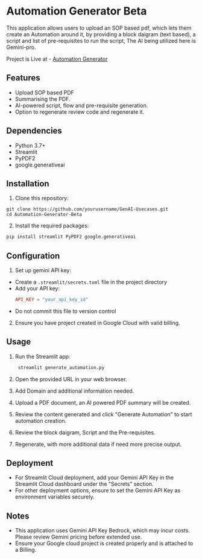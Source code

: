 # Automation Generator Beta

This application allows users to upload an SOP based pdf, which lets them create an Automation around it, by providing a block daigram (text based), a script and list of pre-requisites to run the script, The AI being utilized here is Gemini-pro.

Project is Live at - [Automation Generator](https://automation-generator.streamlit.app/)

## Features
- Upload SOP based PDF
- Summarising the PDF.
- AI-powered script, flow and pre-requisite generation.
- Option to regenerate review code and regenerate it.

## Dependencies

- Python 3.7+
- Streamlit
- PyPDF2
- google.generativeai

## Installation

1. Clone this repository:
  ```git
  git clone https://github.com/yourusername/GenAI-Usecases.git
  cd Automation-Generator-Beta
  ```

2. Install the required packages:
  ```python
  pip install streamlit PyPDF2 google.generativeai
  ```

## Configuration

1. Set up gemini API key:
- Create a `.streamlit/secrets.toml` file in the project directory
- Add your API key:
  ```toml
  API_KEY = "your_api_key_id"
  ```
- Do not commit this file to version control

2. Ensure you have project created in Google Cloud with valid billing.

## Usage

1. Run the Streamlit app:
   ```cmd
    streamlit generate_automation.py
   ```

2. Open the provided URL in your web browser.

3. Add Domain and additional information needed.

4. Upload a PDF document, an AI powered PDF summary will be created.

5. Review the content generated and click "Generate Automation" to start automation creation.

6. Review the block daigram, Script and the Pre-requisites.

7. Regenerate, with more additional data if need more precise output.


## Deployment

- For Streamlit Cloud deployment, add your Gemini API Key in the Streamlit Cloud dashboard under the "Secrets" section.
- For other deployment options, ensure to set the  Gemini API Key as environment variables securely.

## Notes

- This application uses Gemini API Key Bedrock, which may incur costs. Please review Gemini pricing before extended use.
- Ensure your Google cloud project is created properly and is attached to a Billing.

